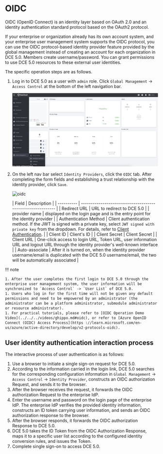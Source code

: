 # OIDC

OIDC (OpenID Connect) is an identity layer based on OAuth 2.0 and an identity authentication standard protocol based on the OAuth2 protocol.

If your enterprise or organization already has its own account system, and your enterprise user management system supports the OIDC protocol, you can use the OIDC protocol-based identity provider feature provided by the global management instead of creating an account for each organization in DCE 5.0. Members create username/password.
You can grant permissions to use DCE 5.0 resources to these external user identities.

The specific operation steps are as follows.

1. Log in to DCE 5.0 as a user with `admin` role. Click `Global Management` -> `Access Control` at the bottom of the left navigation bar.

    ![access control](../../images/ws01.png)

2. On the left nav bar select `Identity Providers`, click the `OIDC` tab.
   After completing the form fields and establishing a trust relationship with the identity provider, click `Save`.

    ![oidc](https://docs.daocloud.io/daocloud-docs-images/docs/en/docs/ghippo/images/oidc02.png)

    | Field | Description |
    | ---------- | -------------------------------------- ---------------------- |
    | Redirect URL | URL to redirect to DCE 5.0 |
    | provider name | displayed on the login page and is the entry point for the identity provider |
    | Authentication Method | Client authentication method. If the JWT is signed with a private key, select `JWT signed with private key` from the dropdown. For details, refer to [Client Authentication](https://openid.net/specs/openid-connect-core-1_0.html#ClientAuthentication). |
    | Client ID | Client's ID |
    | Client Secret | Client Secret |
    | Client URL | One-click access to login URL, Token URL, user information URL and logout URL through the identity provider's well-known interface |
    | Auto-associate | After it is turned on, when the identity provider username/email is duplicated with the DCE 5.0 username/email, the two will be automatically associated |

!!! note

    1. After the user completes the first login to DCE 5.0 through the enterprise user management system, the user information will be synchronized to `Access Control` -> `User List` of DCE 5.0.
    1. Users who log in for the first time will not be given any default permissions and need to be empowered by an administrator (the administrator can be a platform administrator, submodule administrator or resource administrator).
    1. For practical tutorials, please refer to [OIDC Operation Demo Video](../../../videos/ghippo.md#oidc), or refer to [Azure OpenID Connect (OIDC) Access Process](https ://learn.microsoft.com/en-us/azure/active-directory/develop/v2-protocols-oidc).

## User identity authentication interaction process

The interactive process of user authentication is as follows:



1. Use a browser to initiate a single sign-on request for DCE 5.0.
1. According to the information carried in the login link, DCE 5.0 searches for the corresponding configuration information in `Global Management` -> `Access Control` -> `Identity Provider`, constructs an OIDC authorization Request, and sends it to the browser.
1. After the browser receives the request, it forwards the OIDC authorization Request to the enterprise IdP.
1. Enter the username and password on the login page of the enterprise IdP. The enterprise IdP verifies the provided identity information, constructs an ID token carrying user information, and sends an OIDC authorization response to the browser.
1. After the browser responds, it forwards the OIDC authorization Response to DCE 5.0.
1. DCE 5.0 takes the ID Token from the OIDC Authorization Response, maps it to a specific user list according to the configured identity conversion rules, and issues the Token.
1. Complete single sign-on to access DCE 5.0.